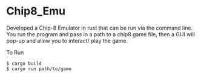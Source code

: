 # Chip8_Emu
Developed a Chip-8 Emulator in rust that can be run via the command line. You run the program and pass in a path to a chip8 game file, then a GUI will pop-up and allow you to interact/ play the game.

To Run
```
$ cargo build
$ cargo run path/to/game
```
